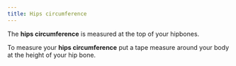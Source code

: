 ```yaml
---
title: Hips circumference
---
```


The **hips circumference** is measured at the top of your hipbones.

To measure your **hips circumference** put a tape measure around your body at the height of your hip bone.

